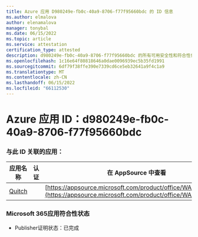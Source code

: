 ```yaml
---
title: Azure 应用 D980249e-fb0c-40a9-8706-f77f95660bdc 的 ID 信息
ms.author: elmalova
author: elenamalova
manager: tonybal
ms.date: 06/15/2022
ms.topic: article
ms.service: attestation
certification_type: attested
description: d980249e-fb0c-40a9-8706-f77f95660bdc 的所有可用安全性和符合性信息。
ms.openlocfilehash: 1c16e64f80818646a0dae0096939ec5b35fd1991
ms.sourcegitcommit: 6df79f38ffe390e7339cd6ce5eb32641a9f4c1a9
ms.translationtype: MT
ms.contentlocale: zh-CN
ms.lasthandoff: 06/15/2022
ms.locfileid: "66112530"
---
```

# <a name="azure-app-id-d980249e-fb0c-40a9-8706-f77f95660bdc"></a>Azure 应用 ID：d980249e-fb0c-40a9-8706-f77f95660bdc


### <a name="apps-associated-with-this-id"></a>与此 ID 关联的应用：
| **应用名称** | **认证** | **在 AppSource 中查看** |
|--------------|---------------|-----------------------|
| [Quitch](../forward/WA200003683.md) |  | [https://appsource.microsoft.com/product/office/WA200003683](https://appsource.microsoft.com/product/office/WA200003683) |

### <a name="microsoft-365-app-compliance-status"></a>Microsoft 365应用符合性状态
- Publisher证明状态：已完成
